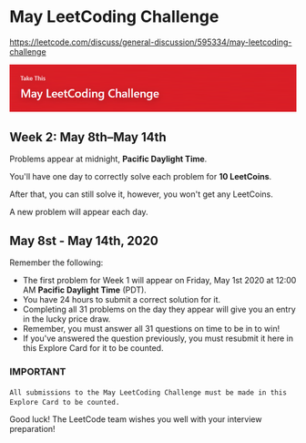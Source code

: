 # May LeetCoding Challenge
https://leetcode.com/discuss/general-discussion/595334/may-leetcoding-challenge

![img](../img/LeetCode.PNG)   


## Week 2: May 8th–May 14th  

Problems appear at midnight, **Pacific Daylight Time**.   

You'll have one day to correctly solve each problem for **10 LeetCoins**.   

After that, you can still solve it, however, you won't get any LeetCoins.   

A new problem will appear each day.  

## May 8st - May 14th, 2020

Remember the following:
- The first problem for Week 1 will appear on Friday, May 1st 2020 at 12:00 AM **Pacific Daylight Time** (PDT).  
- You have 24 hours to submit a correct solution for it.  
- Completing all 31 problems on the day they appear will give you an entry in the lucky price draw.   
- Remember, you must answer all 31 questions on time to be in to win!  
- If you've answered the question previously, you must resubmit it here in this Explore Card for it to be counted.  


### IMPORTANT
`All submissions to the May LeetCoding Challenge must be made in this Explore Card to be counted.`

Good luck! The LeetCode team wishes you well with your interview preparation!
